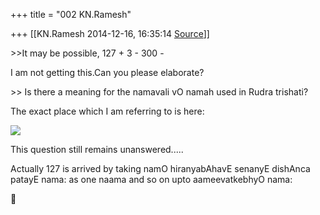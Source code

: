 +++
title = "002 KN.Ramesh"

+++
[[KN.Ramesh	2014-12-16, 16:35:14 [Source](https://groups.google.com/g/samskrita/c/VY0qzRQDI-M)]]



\>\>It may be possible, 127 + 3 - 300 -

  

I am not getting this.Can you please elaborate?

  

\>\> Is there a meaning for the namavali vO namah used in Rudra trishati?

  

The exact place which I am referring to is here:

[![](https://lh3.googleusercontent.com/-jdL_7S2Vq74/VJARcGHauBI/AAAAAAAACQg/52-AYes-64Q/s320/Untitled.png)](https://lh3.googleusercontent.com/-jdL_7S2Vq74/VJARcGHauBI/AAAAAAAACQg/52-AYes-64Q/s1600/Untitled.png)

  

This question still remains unanswered.....

  

Actually 127 is arrived by taking namO hiranyabAhavE senanyE dishAnca patayE nama: as one naama and so on upto aameevatkebhyO nama:



